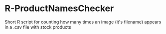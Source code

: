 # R-ProductNamesChecker
Short R script for counting how many times an image (it's filename) appears in a .csv file with stock products
